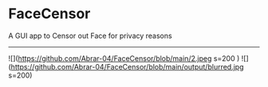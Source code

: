 # FaceCensor
A GUI app to Censor out Face for privacy reasons

-----------------------------------------------------------------
![](https://github.com/Abrar-04/FaceCensor/blob/main/2.jpeg s=200 ) 
![](https://github.com/Abrar-04/FaceCensor/blob/main/output/blurred.jpg s=200) 
